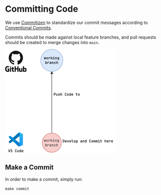 # Committing Code

We use [Commitizen](https://commitizen-tools.github.io/commitizen/) to standardize our commit messages according to [Conventional Commits](https://www.conventionalcommits.org/en/v1.0.0/).

Commits should be made against local feature branches, and pull requests should be created to merge changes into `main`.

![commit](../_img/commit.drawio.png)

## Make a Commit

In order to make a commit, simply run:

```shell
make commit
```
